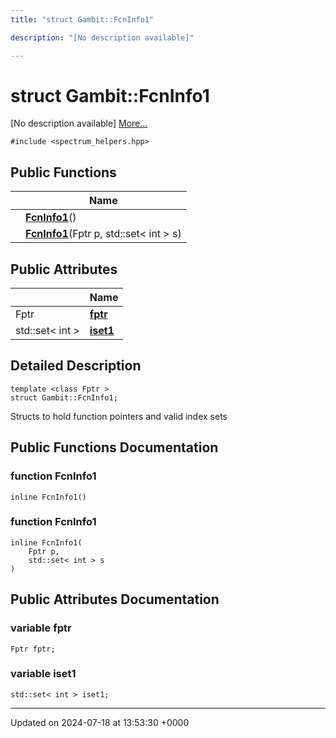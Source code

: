 ```yaml
---
title: "struct Gambit::FcnInfo1"

description: "[No description available]"

---
```


# struct Gambit::FcnInfo1



[No description available] [More...](#detailed-description)


`#include <spectrum_helpers.hpp>`

## Public Functions

|                | Name           |
| -------------- | -------------- |
| | **[FcnInfo1](/documentation/code/classes/structgambit_1_1fcninfo1/#function-fcninfo1)**() |
| | **[FcnInfo1](/documentation/code/classes/structgambit_1_1fcninfo1/#function-fcninfo1)**(Fptr p, std::set< int > s) |

## Public Attributes

|                | Name           |
| -------------- | -------------- |
| Fptr | **[fptr](/documentation/code/classes/structgambit_1_1fcninfo1/#variable-fptr)**  |
| std::set< int > | **[iset1](/documentation/code/classes/structgambit_1_1fcninfo1/#variable-iset1)**  |

## Detailed Description

```
template <class Fptr >
struct Gambit::FcnInfo1;
```


Structs to hold function pointers and valid index sets 

## Public Functions Documentation

### function FcnInfo1

```
inline FcnInfo1()
```


### function FcnInfo1

```
inline FcnInfo1(
    Fptr p,
    std::set< int > s
)
```


## Public Attributes Documentation

### variable fptr

```
Fptr fptr;
```


### variable iset1

```
std::set< int > iset1;
```


-------------------------------

Updated on 2024-07-18 at 13:53:30 +0000